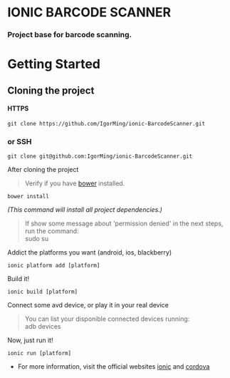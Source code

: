 # IONIC BARCODE SCANNER

### Project base for barcode scanning.

Getting Started
======================

Cloning the project
----------------------
#### HTTPS
```
git clone https://github.com/IgorMing/ionic-BarcodeScanner.git
```
### or SSH
```
git clone git@github.com:IgorMing/ionic-BarcodeScanner.git
```

After cloning the project
> Verify if you have [bower](https://bower.io/#install-bower) installed.

```
bower install
```
*(This command  will install all project dependencies.)*

> If show some message about 'permission denied' in the next steps, run the command:\
> sudo su

Addict the platforms you want (android, ios, blackberry)
```
ionic platform add [platform]
```

Build it!
```
ionic build [platform]
```

Connect some avd device, or play it in your real device

> You can list your disponible connected devices running:\
> adb devices

Now, just run it!
```
ionic run [platform]
```

* For more information, visit the official websites [ionic](http://ionicframework.com/) and [cordova](https://cordova.apache.org/)


